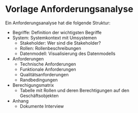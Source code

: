 # Vorlage Anforderungsanalyse

Ein Anforderungsanalyse hat die folgende Struktur:

* Begriffe: Definition der wichtigsten Begriffe
* System: Systemkontext mit Umsystemen
	* Stakeholder: Wer sind die Stakeholder?
	* Rollen: Rollenbeschreibungen
	* Datenmodell: Visualisierung des Datenmodells
* Anforderungen
	* Technische Anforderungen
	* Funktionale Anforderungen
	* Qualitätsanforderungen
	* Randbedingungen
* Berechigungsmatrix
	* Tabelle mit Rollen und deren Berechtigungen auf den Geschäftsobjekten
* Anhang
	* Dokumente Interview
